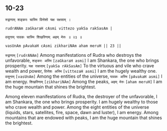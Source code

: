 ## 10-23


```shloka-sa
रुद्राणाम् शङ्करः चास्मि वित्तेशो यक्ष रक्षसाम् ।
```
```shloka-sa-hk
rudrANAm zaGkaraH cAsmi vittezo yakSa rakSasAm |
```
```shloka-sa
वसूनाम् पावकः चास्मि शिखरिणाम् अहम् मेरुः ॥ २३ ॥
```
```shloka-sa-hk
vasUnAm pAvakaH cAsmi zikhariNAm aham meruH || 23 ||
```

`रुद्राणाम्` `[rudrANAm]` Among manifestations of Rudra who destroys the unfavorable, `शङ्करः अस्मि` `[zaGkaraH asmi]` I am Shankara, the one who brings prosperity. `यक्ष राक्षसाम्` `[yakSa rAkSasAm]` To the virtuous and vile who crave wealth and power, `वित्तेशः अस्मि` `[vittezaH asmi]` I am the hugely wealthy one. `वसूनाम्` `[vasUnAm]` Among the entities of the universe, `पावकः अस्मि` `[pAvakaH asmi]` I am energy. `शिखरिणाम्` `[zikhariNAm]` Among the peaks, `अहम् मेरुः` `[aham meruH]` I am the huge mountain that shines the brightest.

Among eleven manifestations of Rudra, the destroyer of the unfavorable, I am Shankara, the one who brings prosperity. 
I am hugely wealthy to those who crave wealth and power. 
Among the eight entities of the universe (liquids, stars, satellites, fire, space, dawn and luster), I am energy. 
Among mountains that are endowed with peaks, I am the huge mountain that shines the brightest.

